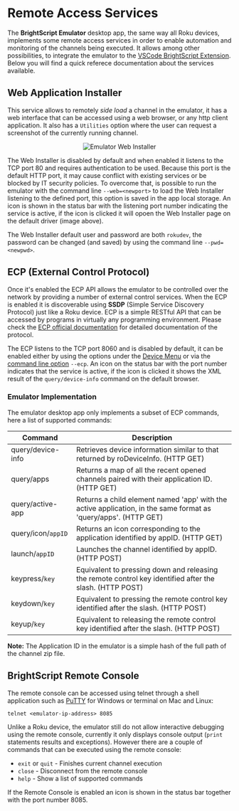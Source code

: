 # Remote Access Services

The **BrightScript Emulator** desktop app, the same way all Roku devices, implements some remote access services in order to enable automation and monitoring of the channels being executed. It allows among other possibilities, to integrate the emulator to the [VSCode BrightScript Extension](https://marketplace.visualstudio.com/items?itemName=celsoaf.brightscript). Below you will find a quick referece documentation about the services available.

## Web Application Installer

This service allows to remotely _side load_ a channel in the emulator, it has a web interface that can be accessed using a web browser, or any http client application. It also has a `Utilities` option where the user can request a screenshot of the currently running channel.

<p align="center">
<img alt="Emulator Web Installer" src="images/web-installer.png?raw=true"/>
</p>

The Web Installer is disabled by default and when enabled it listens to the TCP port 80 and requires authentication to be used. Because this port is the default HTTP port, it may cause conflict with existing services or be blocked by IT security policies. To overcome that, is possible to run the emulator with the command line `--web=<newport>` to load the Web Installer listening to the defined port, this option is saved in the app local storage. An icon is shown in the status bar with the listening port number indicating the service is active, if the icon is clicked it will opoen the Web Installer page on the default driver (image above).

The Web Installer default user and password are both `rokudev`, the password can be changed (and saved) by using the command line `--pwd=<newpwd>`.

## ECP (External Control Protocol)

Once it's enabled the ECP API allows the emulator to be controlled over the network by providing a number of external control services. When the ECP is enabled it is discoverable using **SSDP** (Simple Service Discovery Protocol) just like a Roku device. ECP is a simple RESTful API that can be accessed by programs in virtually any programming environment. Please check the [ECP official documentation](https://developer.roku.com/en-ca/docs/developer-program/debugging/external-control-api.md) for detailed documentation of the protocol.

The ECP listens to the TCP port 8060 and is disabled by default, it can be enabled either by using the options under the [Device Menu](how-to-use.md#device-menu) or via the [command line option](how-to-use.md#command-line-options) `--ecp`. An icon on the status bar with the port number indicates that the service is active, if the icon is clicked it shows the XML result of the `query/device-info` command on the default browser.

### Emulator Implementation

The emulator desktop app only implements a subset of ECP commands, here a list of supported commands:

| Command             | Description                                                                                                       |
|---------------------|-------------------------------------------------------------------------------------------------------------------|
| query/device-info   | Retrieves device information similar to that returned by roDeviceInfo. (HTTP GET) |
| query/apps          | Returns a map of all the recent opened channels paired with their application ID. (HTTP GET) |
| query/active-app    | Returns a child element named 'app' with the active application, in the same format as 'query/apps'. (HTTP GET) |
| query/icon/`appID`  | Returns an icon corresponding to the application identified by appID. (HTTP GET) |
| launch/`appID`      | Launches the channel identified by appID. (HTTP POST) |
| keypress/`key`      | Equivalent to pressing down and releasing the remote control key identified after the slash. (HTTP POST) |
| keydown/`key`       | Equivalent to pressing the remote control key identified after the slash. (HTTP POST) |
| keyup/`key`         | Equivalent to releasing the remote control key identified after the slash. (HTTP POST) |

**Note:** The Application ID in the emulator is a simple hash of the full path of the channel zip file.

## BrightScript Remote Console

The remote console can be accessed using telnet through a shell application such as [PuTTY](http://www.putty.org/) for Windows or terminal on Mac and Linux:
```
telnet <emulator-ip-address> 8085
```
Unlike a Roku device, the emulator still do not allow interactive debugging using the remote console, currently it only displays console output (`print` statements results and exceptions). However there are a couple of commands that can be executed using the remote console:
- `exit` or `quit` - Finishes current channel execution
- `close` - Disconnect from the remote console
- `help` - Show a list of supported commands

If the Remote Console is enabled an icon is shown in the status bar together with the port number 8085.